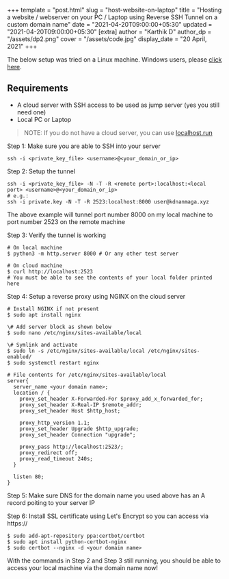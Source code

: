 +++
template = "post.html"
slug = "host-website-on-laptop"
title = "Hosting a website / webserver on your PC / Laptop using Reverse SSH Tunnel on a custom domain name"
date = "2021-04-20T09:00:00+05:30"
updated = "2021-04-20T09:00:00+05:30"
[extra]
author = "Karthik D"
author_dp = "/assets/dp2.png"
cover = "/assets/code.jpg"
display_date = "20 April, 2021"
+++

The below setup was tried on a Linux machine. Windows users, please <a href="https://ubuntu.com/tutorials/install-ubuntu-desktop#1-overview" target="_blank">click here</a>.

## Requirements
- A cloud server with SSH access to be used as jump server (yes you still need one)
- Local PC or Laptop

> NOTE:
> If you do not have a cloud server, you can use [localhost.run](https://localhost.run/)

Step 1: Make sure you are able to SSH into your server
```
ssh -i <private_key_file> <username>@<your_domain_or_ip> 
```

Step 2: Setup the tunnel
```
ssh -i <private_key_file> -N -T -R <remote port>:localhost:<local port> <username>@<your_domain_or_ip>
# e.g.:
ssh -i private.key -N -T -R 2523:localhost:8000 user@kdnanmaga.xyz
```
The above example will tunnel port number 8000 on my local machine to port number 2523 on the remote machine

Step 3: Verify the tunnel is working
```
# On local machine
$ python3 -m http.server 8000 # Or any other test server

# On cloud machine
$ curl http://localhost:2523
# You must be able to see the contents of your local folder printed here
``` 

Step 4: Setup a reverse proxy using NGINX on the cloud server
```
# Install NGINX if not present
$ sudo apt install nginx

\# Add server block as shown below
$ sudo nano /etc/nginx/sites-available/local

\# Symlink and activate
$ sudo ln -s /etc/nginx/sites-available/local /etc/nginx/sites-enabled/
$ sudo systemctl restart nginx
```
```
# File contents for /etc/nginx/sites-available/local
server{
  server_name <your domain name>;
  location / {
    proxy_set_header X-Forwarded-For $proxy_add_x_forwarded_for;
    proxy_set_header X-Real-IP $remote_addr;
    proxy_set_header Host $http_host;
        
    proxy_http_version 1.1;
    proxy_set_header Upgrade $http_upgrade;
    proxy_set_header Connection "upgrade";
        
    proxy_pass http://localhost:2523/;
    proxy_redirect off;
    proxy_read_timeout 240s;
  }

  listen 80;
}    
```

Step 5: Make sure DNS for the domain name you used above has an A record poiting to your server IP

Step 6: Install SSL certificate using Let's Encrypt so you can access via https://
```
$ sudo add-apt-repository ppa:certbot/certbot
$ sudo apt install python-certbot-nginx
$ sudo certbot --nginx -d <your domain name>
```
With the commands in Step 2 and Step 3 still running, you should be able to access your local machine via the domain name now! 

